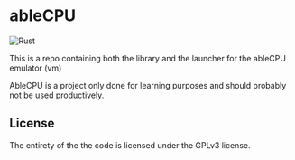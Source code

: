 # ableCPU
![Rust](https://img.shields.io/badge/rust-%23000000.svg?style=for-the-badge&logo=rust&logoColor=white)

This is a repo containing both the library and the launcher for the ableCPU emulator (vm)

AbleCPU is a project only done for learning purposes and should probably not be used productively.

## License

The entirety of the the code is licensed under the GPLv3 license.
